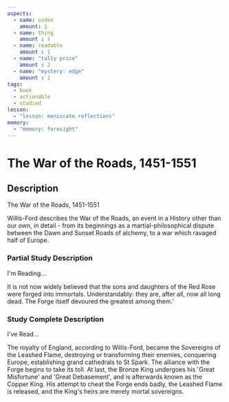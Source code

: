 ```yaml
---
aspects: 
  - name: codex
    amount: 1
  - name: thing
    amount : 1
  - name: readable
    amount : 1
  - name: "tally price"
    amount : 2
  - name: "mystery: edge"
    amount : 1
tags:
  - book
  - actionable
  - studied
lesson:
  - "lesson: meniscate reflections"
memory:
  - "memory: foresight"
---
```


# The War of the Roads, 1451-1551

## Description
The War of the Roads, 1451-1551

Willis-Ford describes the War of the Roads, an event in a History other than our own, in detail - from its beginnings as a martial-philosophical dispute between the Dawn and Sunset Roads of alchemy, to a war which ravaged half of Europe.
### Partial Study Description
I'm Reading...

It is not now widely believed that the sons and daughters of the Red Rose were forged into immortals. Understandably: they are, after all, now all long dead. The Forge itself devoured the greatest among them.'
### Study Complete Description
I've Read...

The royalty of England, according to Willis-Ford, became the Sovereigns of the Leashed Flame, destroying or transforming their enemies, conquering Europe, establishing grand cathedrals to St Spark. The alliance with the Forge begins to take its toll. At last, the Bronze King undergoes his 'Great Misfortune' and 'Great Debasement', and is afterwards known as the Copper King. His attempt to cheat the Forge ends badly, the Leashed Flame is released, and the King's heirs are merely mortal sovereigns.